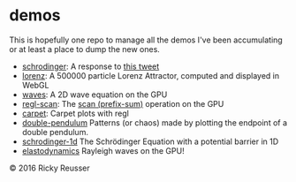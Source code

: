 # demos

This is hopefully one repo to manage all the demos I've been accumulating or at least a place to dump the new ones.

- [schrodinger](http://rickyreusser.com/demos/schrodinger/): A response to [this tweet](https://mobile.twitter.com/mathteacher1729/status/789489981966409728)
- [lorenz](http://rickyreusser.com/demos/lorenz/): A 500000 particle Lorenz Attractor, computed and displayed in WebGL
- [waves](http://rickyreusser.com/demos/waves/): A 2D wave equation on the GPU
- [regl-scan](http://rickyreusser.com/demos/regl-scan/): The [scan (prefix-sum)](https://en.wikipedia.org/wiki/Prefix_sum) operation on the GPU
- [carpet](http://rickyreusser.com/demos/carpet/): Carpet plots with regl
- [double-pendulum](http://rickyreusser.com/demos/double-pendulum/) Patterns (or chaos) made by plotting the endpoint of a double pendulum.
- [schrodinger-1d](http://rickyreusser.com/demos/schrodinger-1d/) The Schrödinger Equation with a potential barrier in 1D
- [elastodynamics](http://rickyreusser.com/demos/elastodynamics/) Rayleigh waves on the GPU!

&copy; 2016 Ricky Reusser
